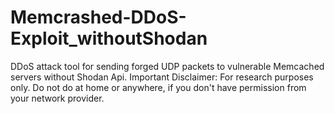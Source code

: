 # Memcrashed-DDoS-Exploit_withoutShodan
DDoS attack tool for sending forged UDP packets to vulnerable Memcached servers without Shodan Api.
Important Disclaimer:
For research purposes only.
Do not do at home or anywhere, if you don't have permission from your network provider.
